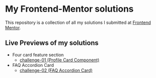 # My Frontend-Mentor solutions
This repository is a collection of all my solutions I submitted at [Frontend Mentor](https://frontendmentor.io).

## Live Previews of my solutions
 - Four card feature section
   - [challenge-01 (Profile  Card Component)](https://frontend-mentor-challanges-two.vercel.app/)
- FAQ Accordion Card
   - [challenge-02 (FAQ Accordion Card)](https://faq-accordion-card-four.vercel.app/)
 
